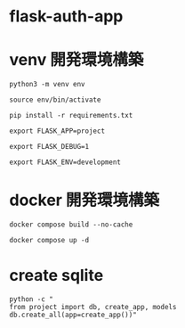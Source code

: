 # flask-auth-app

# venv 開発環境構築
```
python3 -m venv env
```
```
source env/bin/activate
```
```
pip install -r requirements.txt
```
```
export FLASK_APP=project
```
```
export FLASK_DEBUG=1
```
```
export FLASK_ENV=development
```

# docker 開発環境構築
```
docker compose build --no-cache
```
```
docker compose up -d
```

# create sqlite
```
python -c "
from project import db, create_app, models
db.create_all(app=create_app())"
```